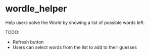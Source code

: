 # wordle_helper

Help users solve the World by showing a list of possible words left.

TODO:
- Refresh button
- Users can select words from the list to add to their guesses
